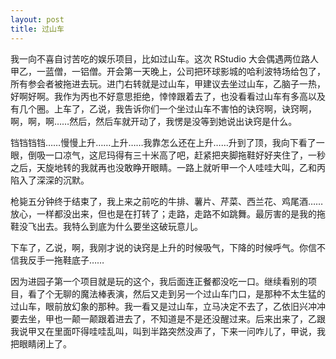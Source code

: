 ```yaml
---
layout: post
title: 过山车
---
```


我一向不喜自讨苦吃的娱乐项目，比如过山车。这次 RStudio 大会偶遇两位路人甲乙，一蓝僧，一铝僧。开会第一天晚上，公司把环球影城的哈利波特场给包了，所有参会者被拖进去玩。进门右转就是过山车，甲建议去坐过山车，乙脑子一热，好啊好啊。我作为丙也不好意思拒绝，悻悻跟着去了，也没看看过山车有多高以及有几个圈。上车了，乙说，我告诉你们一个坐过山车不害怕的诀窍啊，诀窍啊，啊，啊，啊……然后，然后车就开动了，我愣是没等到她说出诀窍是什么。

铛铛铛铛……慢慢上升……上升……我靠怎么还在上升……升到了顶，我向下看了一眼，倒吸一口凉气，这尼玛得有三十米高了吧，赶紧把夹脚拖鞋好好夹住了，一秒之后，天旋地转的我就再也没敢睁开眼睛。一路上就听甲一个人哇哇大叫，乙和丙陷入了深深的沉默。

枪毙五分钟终于结束了，我上来之前吃的牛排、薯片、芹菜、西兰花、鸡尾酒……放心，一样都没出来，但也是在打转了；走路，走路不如跳舞。最厉害的是我的拖鞋没飞出去。我特么到底为什么要坐这破玩意儿。

下车了，乙说，啊，我刚才说的诀窍是上升的时候吸气，下降的时候呼气。你信不信我反手一拖鞋底子……

因为进园子第一个项目就是玩的这个，我后面连正餐都没吃一口。继续看别的项目，看了个无聊的魔法棒表演，然后又走到另一个过山车门口，是那种不太生猛的过山车，眼前放幻象的那种。我一看又是过山车，立马决定不去了，乙依旧兴冲冲要去坐，甲也一颠一颠跟着进去了，不知道是不是还没醒过来。后来出来了，乙跟我说甲又在里面吓得哇哇乱叫，叫到半路突然没声了，下来一问咋儿了，甲说，我把眼睛闭上了。
